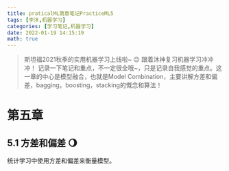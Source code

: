 ```yaml
---
title: praticalML第章笔记PracticeML5
tags: [李沐,机器学习]
categories: [学习笔记,机器学习]
date: 2022-01-19 14:15:19
math: true
---
```


> 斯坦福2021秋季的实用机器学习上线啦~ :wink: 跟着沐神复习机器学习冲冲冲！ 记录一下笔记和重点，不一定很全哦~，只是记录自我感觉的重点。这一章的中心是模型融合，也就是Model Combination，主要讲解方差和偏差，bagging，boosting，stacking的慨念和算法！

# 第五章

## 5.1 方差和偏差 :waning_gibbous_moon:

统计学习中使用方差和偏差来衡量模型。


